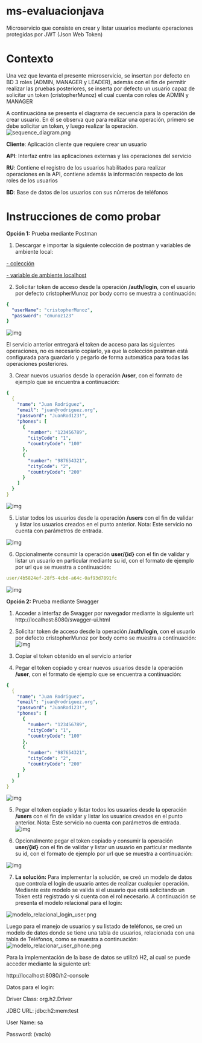 # ms-evaluacionjava

Microservicio que consiste en crear y listar usuarios mediante operaciones protegidas por JWT (Json Web Token)

# Contexto

Una vez que levanta el presente microservicio, se insertan por defecto en BD 3 roles (ADMIN, MANAGER y LEADER), además con el fin de permitir realizar las pruebas posteriores, se inserta por defecto un usuario capaz de solicitar un token (cristopherMunoz) el cual cuenta con roles de ADMIN y MANAGER

A continuacióna se presenta el diagrama de secuencia para la operación de crear usuario. En él se observa que para realizar una operación, primero se debe solicitar un token, y luego realizar la operación.
![sequence_diagram.png](files%2Fsequence_diagram.png)

**Cliente**: Aplicación cliente que requiere crear un usuario

**API**: Interfaz entre las aplicaciones externas y las operaciones del servicio

**RU**: Contiene el registro de los usuarios habilitados para realizar operaciones en la API, contiene además la información respecto de los roles de los usuarios

**BD**: Base de datos de los usuarios con sus números de teléfonos

# Instrucciones de como probar

**Opción 1:** Prueba mediante Postman

1. Descargar e importar la siguiente colección de postman y variables de ambiente local:

[- colección](files/ms-evaluacionjava.postman_collection.json)

[- variable de ambiente localhost](files/localhost.postman_environment.json)


2. Solicitar token de acceso desde la operación **/auth/login**, con el usuario por defecto cristopherMunoz por body como se muestra a continuación:
```yml
{
  "userName": "cristopherMunoz",
  "password": "cmunoz123"
}
```
![img](files/login_postman.png)

El servicio anterior entregará el token de acceso para las siguientes operaciones, no es necesario copiarlo, ya que la colección postman está configurada para guardarlo y pegarlo de forma automática para todas las operaciones posteriores.

3. Crear nuevos usuarios desde la operación **/user**, con el formato de ejemplo que se encuentra a continuación:
```yml
{
  {
    "name": "Juan Rodriguez",
    "email": "juan@rodriguez.org",
    "password": "JuanRod123!",
    "phones": [
      {
        "number": "123456789",
        "cityCode": "1",
        "countryCode": "100"
      },
      {
        "number": "987654321",
        "cityCode": "2",
        "countryCode": "200"
      }
    ]
  }
}
```
![img](files/create_user_postman.png)

5. Listar todos los usuarios desde la operación **/users** con el fin de validar y listar los usuarios creados en el punto anterior. Nota: Este servicio no cuenta con parámetros de entrada.

![img](files/get_users.png)


6. Opcionalmente consumir la operación **user/{id}** con el fin de validar y listar un usuario en particular mediante su id, con el formato de ejemplo por url que se muestra a continuación:
```yml
user/4b5824ef-28f5-4cb6-a64c-0af93d7891fc
```
![img](files/get_users_postman.png)

**Opción 2:** Prueba mediante Swagger

1. Acceder a interfaz de Swagger por navegador mediante la siguiente url: http://localhost:8080/swagger-ui.html

2. Solicitar token de acceso desde la operación **/auth/login**, con el usuario por defecto cristopherMunoz por body como se muestra a continuación:
   ![img](files/login_swagger.png)
3. Copiar el token obtenido en el servicio anterior
4. Pegar el token copiado y crear nuevos usuarios desde la operación **/user**, con el formato de ejemplo que se encuentra a continuación:
```yml
{
  {
    "name": "Juan Rodriguez",
    "email": "juan@rodriguez.org",
    "password": "JuanRod123!",
    "phones": [
      {
        "number": "123456789",
        "cityCode": "1",
        "countryCode": "100"
      },
      {
        "number": "987654321",
        "cityCode": "2",
        "countryCode": "200"
      }
    ]
  }
}
```
![img](files/create_user_swagger.png)

5. Pegar el token copiado y listar todos los usuarios desde la operación **/users** con el fin de validar y listar los usuarios creados en el punto anterior. Nota: Este servicio no cuenta con parámetros de entrada.
![img](files/get_users_swagger.png)

6. Opcionalmente pegar el token copiado y consumir la operación **user/{id}** con el fin de validar y listar un usuario en particular mediante su id, con el formato de ejemplo por url que se muestra a continuación:

![img](files/get_user_swagger.png)

7. **La solución:** Para implementar la solución, se creó un modelo de datos que controla el login de usuario antes de realizar cualquier operación. Mediante este modelo se valida si el usuario que está solicitando un Token está registrado y si cuenta con el rol necesario. A continuación se presenta el modelo relacional para el login:

![modelo_relacional_login_user.png](files%2Fmodelo_relacional_login_user.png)

Luego para el manejo de usuarios y su listado de teléfonos, se creó un modelo de datos donde se tiene una tabla de usuarios, relacionada con una tabla de Teléfonos, como se muestra a continuación:
![modelo_relacionar_user_phone.png](files%2Fmodelo_relacionar_user_phone.png)

Para la implementación de la base de datos se utilizó H2, al cual se puede acceder mediante la siguiente url:

http://localhost:8080/h2-console

Datos para el login:

Driver Class: org.h2.Driver

JDBC URL: jdbc:h2:mem:test

User Name: sa

Password: (vacío)

